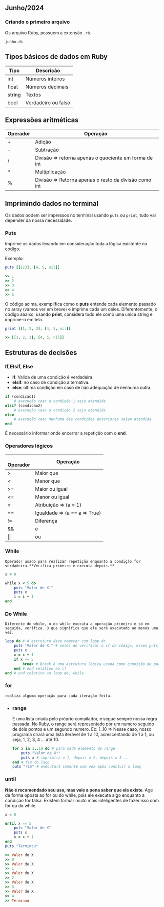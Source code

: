 ## Junho/2024

### Criando o primeiro arquivo

Os arquivo Ruby, possuem a extensão `.rb`.

`junho.rb`

## Tipos básicos de dados em Ruby

| Tipo   | Descrição         |
| ------ | ------------------- |
| int    | Números inteiros   |
| float  | Números decimais   |
| string | Textos              |
| bool   | Verdadeiro ou falso |

## Expressões aritméticas

| Operador | Operação                                              |
| -------- | ------------------------------------------------------- |
| +        | Adição                                                |
| -        | Subtração                                             |
| /        | Divisão => retorna apenas o quociente em forma de int  |
| *        | Multiplicação                                         |
| %        | Divisão => Retorna apenas o resto da divisão como int |

## Imprimindo dados no terminal

Os dados podem ser impressos no terminal usando `puts` ou `print`, tudo vai depender da nossa necessidade.

### Puts

Imprime os dados levando em consideração toda a lógica existente no código.

Exemplo:

```ruby
puts [[123], [4, 5, nil]]

>> 1
>> 2
>> 3
>> 4
>> 5
```

O código acima, exemplifica como o **puts** entende cada elemento passado no array (vamos ver em breve) e imprime cada um deles. Diferentemente, o código abaixo, usando **print**, considera todo ele como uma unica string e imprime-o em tela.

```ruby
print [[1, 2, 3], [4, 5, nil]]

>> [[1, 2, 3], [4, 5, nil]]
```

## Estruturas de decisões

### If,Elsif, Else

* **if**: Valida de uma condição é verdadeira.
* **elsif**: no caso de condição alternativa.
* **else**: última condição em caso de não adequação de nenhuma outra.

```ruby
if (condicao1)
    # execução caso a condição 1 seja atendida
elsif (condicao2)
    # execução caso a condição 2 seja atendida
else
    # execução caso nenhuma das condições anteriores sejam atendida
end
```

É necessário informar onde encerrar a repetição com o **end**.

### Operadores lógicos

| <br />Operador | Operação                    |
| -------------- | ----------------------------- |
| >              | Maior que                     |
| <              | Menor que                     |
| >=             | Maior ou igual                |
| <=             | Menor ou igual                |
| =              | Atribuição => (a = 1)       |
| ==             | Igualdade => (a == a => True) |
| !=             | Diferença                    |
| &&             | e                             |
| \|\|           | ou                            |

### **While**

    Operador usado para realizar repetição enquanto a condição for verdadeira.**Verifica primeiro e executa depois.**

```ruby
x = 0 

while x < 5 do
    puts "Valor de X:"
    puts x
    i = i + 1
end
```

### **Do While**

    Diferente do while, o do while executa a operação primeiro e só em seguida, verifica. O que significa que ele será executado ao menos uma vez.

```ruby
loop do # A estrutura deve começar com loop do
    puts "Valor de X:" # antes de verificar o if do código, esses puts serão impressos
    puts x
    x = x + 1
    if x == 5
        break # Break é uma estrutura lógica usada como condição de parada
    end # end relativo ao if
end # end relativo ao loop do, while
```

### **for**

    realiza alguma operação para cada iteração feita.

* ### range

  É uma lista criada pelo próprio compilador, e segue sempre nossa regra passada. No Ruby, o range será representado por um numero seguido de dois pontos e um segundo numero.
  Ex: 1..10  => Nesse caso, nosso programa criará uma lista iterável de 1 a 10, acrescentando de 1 a 1, ou seja, 1, 2, 3, 4 ... até 10.


  ```ruby
  for x in 1..10 do # para cada elemento do range
      puts "Valor de X:" 
      puts x # imprimirá o 1, depois o 2, depois o 3 ...
  end # fim do laço
  puts "Fim" # executará somente uma vez após concluir o loop
  ```

### **until**

**Não é recomendado seu uso, mas vale a pena saber que ela existe**.
    Age de forma oposta ao for ou do while, pois ele executa algo enquanto a condição for falsa. 
    Existem formar muito mais inteligentes de fazer isso com for ou do while.

```ruby
x = 0

until x == 5
    puts "Valor de X"
    puts x
    x = x + 1
end
puts "Terminou"

>> Valor de X
>> 0
>> Valor de X
>> 1
>> Valor de X
>> 2
>> Valor de X
>> 3
>> Valor de X
>> 4
>> Terminou
```
